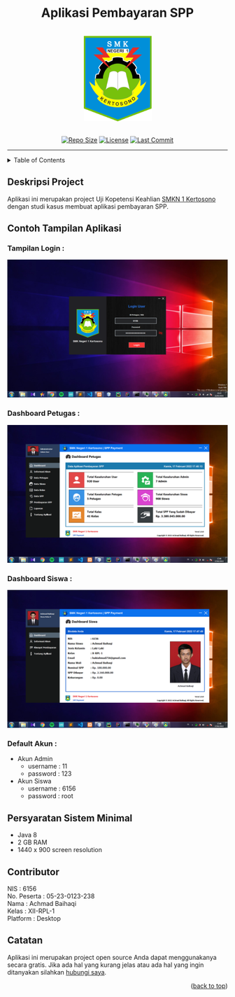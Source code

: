<div id="top"></div>
<h1 align="center">Aplikasi Pembayaran SPP</h1>

<br>

<div align="center">
  <a href="https://smkn1kts.sch.id/">
    <img src="images/logo-smkn1kts.png" alt="Logo" width="155" height="195">
  </a>
</div>

<br>

<!-- Project Shields -->
<span align="center">

  [![Repo Size][repo-shield]][repo-url]
  [![License][license-shield]][license-url]
  [![Last Commit][commit-shield]][commit-url]

  [repo-shield]: https://img.shields.io/github/repo-size/HaqiAchmad/spp-payment.svg?style=for-the-badge
  [repo-url]: https://img.shields.io/github/repo-size/HaqiAchmad/spp-payment.svg
  [commit-shield]: https://img.shields.io/github/last-commit/HaqiAchmad/spp-payment.svg?style=for-the-badge
  [commit-url]: https://img.shields.io/github/last-commit/HaqiAchmad/spp-payment.svg
  [license-shield]: https://img.shields.io/github/license/HaqiAchmad/spp-payment.svg?style=for-the-badge
  [license-url]: https://github.com/HaqiAchmad/spp-payment/blob/main/LICENSE.md

</span>

<hr>

<!-- Table of Contents -->
<details>
  <summary>Table of Contents</summary>
  <ol>
    <li><a href="#deskripsi-project">Deskripsi Project</a></li>
    <li>
      <a href="#contoh-tampilan-aplikasi">Tampilan Aplikasi</a>
      <ul>
        <li><a href="#tampilan-login-">Tampilan Login</a></li>
        <li><a href="#dashboard-petugas-">Dashboard Petugas</a></li>
        <li><a href=#dashboard-siswa->Dashboard Siswa</a></li>        
      </ul>
    </li>
    <li><a href="#persyaratan-sistem-minimal">Persyaratan Sistem Minimal</a></li>
    <li><a href="#contributor">Contributor</a></li>
    <li><a href="#catatan">Catatan</a></li>
  </ol>
</details>

## Deskripsi Project
Aplikasi ini merupakan project Uji Kopetensi Keahlian [SMKN 1 Kertosono](https://smkn1kts.sch.id/) dengan studi kasus membuat aplikasi pembayaran SPP. 

## Contoh Tampilan Aplikasi
### Tampilan Login :
![Tampilan Login](images/main/window-login.png)
### Dashboard Petugas : 
![Dashboard Petugas](images/main/dashboard-petugas.png)
### Dashboard Siswa : 
![dashboard 2](images/main/dashboard-siswa.png)

### Default Akun :
* Akun Admin 
  - username : 11 <br>
  - password : 123
* Akun Siswa <br>
  - username : 6156 <br>
  - password : root

## Persyaratan Sistem Minimal
- Java 8
- 2 GB RAM
- 1440 x 900 screen resolution

## Contributor
NIS : 6156 <br>
No. Peserta : 05-23-0123-238 <br>
Nama : Achmad Baihaqi <br>
Kelas : XII-RPL-1 <br>
Platform : Desktop

## Catatan
Aplikasi ini merupakan project open source Anda dapat menggunakanya secara gratis. Jika ada hal yang kurang jelas atau ada hal yang ingin ditanyakan silahkan [hubungi saya](https://api.whatsapp.com/send/?phone=6285655864624).

<p align="right">(<a href="#top">back to top</a>)</p>
